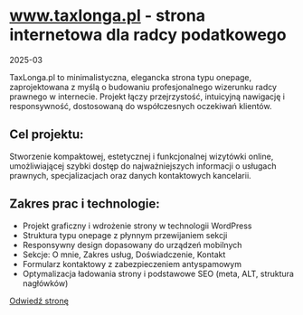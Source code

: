# www.taxlonga.pl - strona internetowa dla radcy podatkowego

2025-03

TaxLonga.pl to minimalistyczna, elegancka strona typu onepage, zaprojektowana z myślą o budowaniu profesjonalnego wizerunku radcy prawnego w internecie. Projekt łączy przejrzystość, intuicyjną nawigację i responsywność, dostosowaną do współczesnych oczekiwań klientów.

## Cel projektu:
Stworzenie kompaktowej, estetycznej i funkcjonalnej wizytówki online, umożliwiającej szybki dostęp do najważniejszych informacji o usługach prawnych, specjalizacjach oraz danych kontaktowych kancelarii.

## Zakres prac i technologie:

- Projekt graficzny i wdrożenie strony w technologii WordPress
- Struktura typu onepage z płynnym przewijaniem sekcji
- Responsywny design dopasowany do urządzeń mobilnych
- Sekcje: O mnie, Zakres usług, Doświadczenie, Kontakt
- Formularz kontaktowy z zabezpieczeniem antyspamowym
- Optymalizacja ładowania strony i podstawowe SEO (meta, ALT, struktura nagłówków)


<a href="https://taxlonga.pl" target="_blank" class="md-button md-button--primary">Odwiedź stronę</a>


